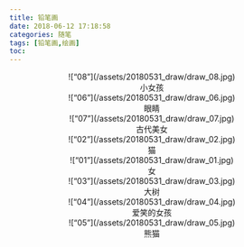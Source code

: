```yaml
---
title: 铅笔画
date: 2018-06-12 17:18:58
categories: 随笔
tags: [铅笔画,绘画]
toc:
---
```


<center>![“08”](/assets/20180531_draw/draw_08.jpg)</center>  
<center>小女孩</center>
<!--more-->

<center>![“06”](/assets/20180531_draw/draw_06.jpg)</center>  
<center>眼睛</center>

<center>![“07”](/assets/20180531_draw/draw_07.jpg)</center>  
<center>古代美女</center>

<center>![“02”](/assets/20180531_draw/draw_02.jpg)</center>  
<center>猫</center>

<center>![“01”](/assets/20180531_draw/draw_01.jpg)</center>  
<center>女</center>

<center>![“03”](/assets/20180531_draw/draw_03.jpg)</center>  
<center>大树</center>

<center>![“04”](/assets/20180531_draw/draw_04.jpg)</center>  
<center>爱笑的女孩</center>

<center>![“05”](/assets/20180531_draw/draw_05.jpg)</center>  
<center>熊猫</center>






